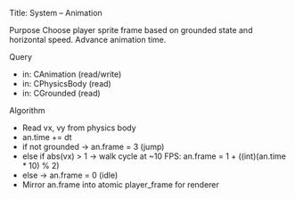 Title: System – Animation

Purpose
Choose player sprite frame based on grounded state and horizontal speed. Advance animation time.

Query
- in: CAnimation (read/write)
- in: CPhysicsBody (read)
- in: CGrounded (read)

Algorithm
- Read vx, vy from physics body
- an.time += dt
- if not grounded -> an.frame = 3 (jump)
- else if abs(vx) > 1 -> walk cycle at ~10 FPS: an.frame = 1 + ((int)(an.time * 10) % 2)
- else -> an.frame = 0 (idle)
- Mirror an.frame into atomic player_frame for renderer

